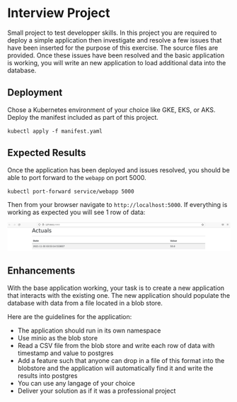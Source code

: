# Interview Project
Small project to test developper skills. In this project you are required to deploy a simple
application then investigate and resolve a few issues that have been inserted for the purpose of this
exercise. The source files are provided. Once these issues have been resolved and the basic application
is working, you will write an new application to load additional data into the database.


## Deployment

Chose a Kubernetes environment of your choice like GKE, EKS, or AKS. Deploy the manifest included as
part of this project.

	kubectl apply -f manifest.yaml


## Expected Results

Once the application has been deployed and issues resolved, you should be able to port forward to the
`webapp` on port 5000.

	kubectl port-forward service/webapp 5000

Then from your browser navigate to `http://localhost:5000`. If everything is working as expected you
will see 1 row of data:

![](https://github.com/antanguay/interview-project/blob/main/png/expected.png)

## Enhancements

With the base application working, your task is to create a new application that interacts with the
existing one. The new application should populate the database with data from a file located
in a blob store.

Here are the guidelines for the application:

- The application should run in its own namespace
- Use minio as the blob store
- Read a CSV file from the blob store and write each row of data with timestamp and value to postgres
- Add a feature such that anyone can drop in a file of this format into the blobstore and the application
  will automatically find it and write the results into postgres
- You can use any langage of your choice
- Deliver your solution as if it was a professional project

